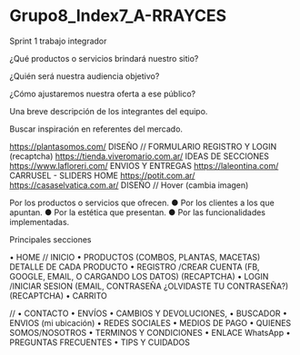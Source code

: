 # Grupo8_Index7_A-RRAYCES
Sprint 1 trabajo integrador 

¿Qué productos o servicios brindará nuestro sitio? 


¿Quién será nuestra audiencia objetivo?


¿Cómo ajustaremos nuestra oferta a ese público?


Una breve descripción de los integrantes del equipo.

Buscar inspiración en referentes del mercado.

https://plantasomos.com/ DISEÑO // FORMULARIO REGISTRO Y LOGIN (recaptcha)
https://tienda.viveromario.com.ar/ IDEAS DE SECCIONES 
https://www.lafloreri.com/ ENVIOS Y ENTREGAS
https://laleontina.com/ CARRUSEL - SLIDERS HOME
https://potit.com.ar/ 
https://casaselvatica.com.ar/ DISEÑO // Hover (cambia imagen)

Por los productos o servicios que ofrecen.
● Por los clientes a los que apuntan.
● Por la estética que presentan.
● Por las funcionalidades implementadas.

Principales secciones

•	HOME // INICIO
•	PRODUCTOS (COMBOS, PLANTAS, MACETAS) DETALLE DE CADA PRODUCTO
•	REGISTRO /CREAR CUENTA (FB, GOOGLE, EMAIL, O CARGANDO LOS DATOS)  (RECAPTCHA)
•	LOGIN /INICIAR SESION (EMAIL, CONTRASEÑA ¿OLVIDASTE TU CONTRASEÑA?) (RECAPTCHA)
•	CARRITO

//
•	CONTACTO
•	ENVÍOS
•	CAMBIOS Y DEVOLUCIONES,
•	BUSCADOR
•	ENVIOS (mi ubicación)
•	REDES SOCIALES
•	MEDIOS DE PAGO
•	QUIENES SOMOS/NOSOTROS
•	TERMINOS Y CONDICIONES
•	ENLACE WhatsApp 
•	PREGUNTAS FRECUENTES
•	TIPS Y CUIDADOS

